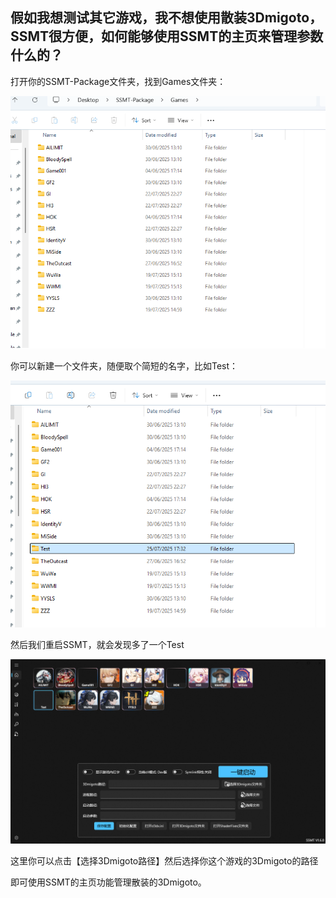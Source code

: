 ## 假如我想测试其它游戏，我不想使用散装3Dmigoto，SSMT很方便，如何能够使用SSMT的主页来管理参数什么的？

打开你的SSMT-Package文件夹，找到Games文件夹：

![alt text](image.png)

你可以新建一个文件夹，随便取个简短的名字，比如Test：

![alt text](image-1.png)

然后我们重启SSMT，就会发现多了一个Test

![alt text](image-2.png)

这里你可以点击【选择3Dmigoto路径】然后选择你这个游戏的3Dmigoto的路径

即可使用SSMT的主页功能管理散装的3Dmigoto。
